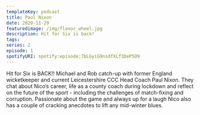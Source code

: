 ```yaml
---
templateKey: podcast
title: Paul Nixon
date: 2020-11-29
featuredimage: /img/flavor_wheel.jpg
description: Hit for Six is back!
tags:
series: 2
episode: 1
spotifyURI: spotify:episode:7bLGyiG9nsdfXLf3DeP5O9
---
```

Hit for Six is BACK!! Michael and Rob catch-up with former England wicketkeeper and current Leicestershire CCC Head Coach Paul Nixon. They chat about Nico’s career, life as a county coach during lockdown and reflect on the future of the sport - including the challenges of match-fixing and corruption. Passionate about the game and always up for a laugh Nico also has a couple of cracking anecdotes to lift any mid-winter blues.